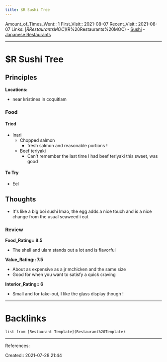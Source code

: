 ```yaml
---
title: $R Sushi Tree
---
```

Amount_of_Times_Went:: 1
First_Visit:: 2021-08-07 
Recent_Visit:: 2021-08-07 
Links: [$R Restaurants MOC]($R%20Restaurants%20MOC) - [Sushi](Sushi) - [Japanese Restaurants](Japanese%20Restaurants)
___
# $R Sushi Tree
## Principles
**Locations:**
- near kristines in coquitlam
### Food
#### Tried
- Inari
	- Chopped salmon
		- fresh salmon and reasonable portions !
	- Beef teriyaki
		- Can't remember the last time I had beef teriyaki this sweet, was good
#### To Try
- Eel
## Thoughts
- It's like a big boi sushi lmao, the egg adds a nice touch and is a nice change from the usual seaweed i eat
### Review
**Food_Rating:: 8.5**
- The shell and ulam stands out a lot and is flavorful

**Value_Rating:: 7.5**
- About as expensive as a jr mchicken and the same size
- Good for when you want to satisfy a quick craving

**Interior_Rating:: 6**
- Small and for take-out, I like the glass display though !

___
# Backlinks
```dataview
list from [Restaurant Template](Restaurant%20Template)
```
___
References:

Created:: 2021-07-28 21:44
